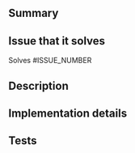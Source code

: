 <!-- 
    IMPORTANT: Please do not create a Pull Request without creating an issue first.

    Any change needs to be discussed before proceeding. Failure to do so may result in the rejection of the pull request.
 -->

## Summary
<!-- Describe your question and add as many details as possible -->

## Issue that it solves
<!-- Reference to the issue that this PR is solving (eg. #2) -->
Solves #ISSUE_NUMBER

## Description
<!-- Describe what did you do -->

## Implementation details
<!-- Provide details on how you did you implement the solution -->

## Tests
<!-- Tell what kind of tests you have provided with the solution -->

<!-- PR must update the CHANGELOG with a small description of the change -->
